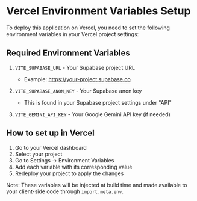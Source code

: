 # Vercel Environment Variables Setup

To deploy this application on Vercel, you need to set the following environment variables in your Vercel project settings:

## Required Environment Variables

1. `VITE_SUPABASE_URL` - Your Supabase project URL
   - Example: https://your-project.supabase.co

2. `VITE_SUPABASE_ANON_KEY` - Your Supabase anon key
   - This is found in your Supabase project settings under "API"

3. `VITE_GEMINI_API_KEY` - Your Google Gemini API key (if needed)

## How to set up in Vercel

1. Go to your Vercel dashboard
2. Select your project
3. Go to Settings → Environment Variables
4. Add each variable with its corresponding value
5. Redeploy your project to apply the changes

Note: These variables will be injected at build time and made available to your client-side code through `import.meta.env`.